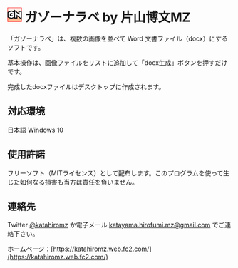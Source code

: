 ﻿# ![](icon.png "") ガゾーナラベ by 片山博文MZ

「ガゾーナラベ」は、複数の画像を並べて Word 文書ファイル（docx）にするソフトです。

基本操作は、画像ファイルをリストに追加して「docx生成」ボタンを押すだけです。

完成したdocxファイルはデスクトップに作成されます。

## 対応環境

日本語 Windows 10

## 使用許諾

フリーソフト（MITライセンス）として配布します。このプログラムを使って生じた如何なる損害も当方は責任を負いません。

## 連絡先

Twitter [@katahiromz](https://twitter.com/katahiromz) か電子メール katayama.hirofumi.mz@gmail.com でご連絡下さい。

ホームページ：[https://katahiromz.web.fc2.com/](https://katahiromz.web.fc2.com/)
